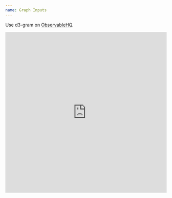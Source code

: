```yaml
---
name: Graph Inputs
---
```


Use d3-gram on [ObservableHQ](https://observablehq.com/@akollegger/graph-input).

<iframe width="100%" height="500" frameborder="0"
  src="https://observablehq.com/embed/@akollegger/graph-input?cell=*"></iframe>